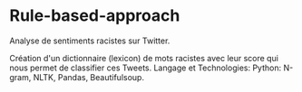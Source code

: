 # Rule-based-approach
Analyse de sentiments racistes sur Twitter.

Création d'un dictionnaire (lexicon) de mots racistes avec leur score qui nous permet de classifier
ces Tweets.
Langage et Technologies: Python: N-gram, NLTK, Pandas, Beautifulsoup.
